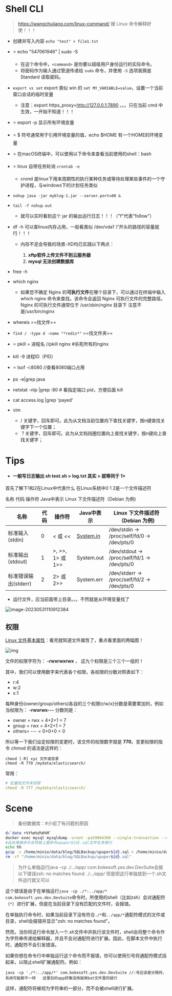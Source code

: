 # Shell CLI

> https://wangchujiang.com/linux-command/
> 搜 Linux 命令解释好使！！！

* 创建并写入内容   `echo "test" > file1.txt`
* ⭐️ echo "547061946" | sudo -S <command>
  * 在这个命令中，`<command>` 是你要以超级用户身份运行的实际命令。
  * 将密码作为输入通过管道传递给 `sudo` 命令，并使用 `-S` 选项我猜是 Standard 读取密码。
* `export vs set` export 类似 win 的 `set MY_VARIABLE=value`，设置一个当前窗口会话的临时变量
  * 注意：export https_proxy=http://127.0.0.1:7890 。。。只在当前 cmd 中生效，一开始不知道！！！
* ⭐️ export -p 显示所有环境变量
* ⭐️ $ 符号通常用于引用环境变量的值，echo $HOME 有一个HOME的环境变量
* ⭐️ 在macOS终端中，可以使用以下命令来查看当前使用的shell：bash

* ⭐️ linux 自带任务轮询  `crontab -e`
  * crond 是linux下用来周期性的执行某种任务或等待处理某些事件的一个守护进程，与windows下的计划任务类似


* `nohup java -jar myblog-1.jar --server.port=80 &`
* `tail -f nohup.out`
  * 就可以实时看到这个 jar 的输出运行日志！！！（"f"代表"follow"）

* df -h  可以查linux内存占用，一般看类似 /dev/vda1     ‘/’开头的路径的容量就行！！！
  * 内存不足会导致的场景-XD均已实践以下两点：

    1. **xftp软件上传文件不到云服务器**  	
    2. **mysql 无法创建数据库**
* free -h
* which nginx
  * 如果您不确定 Nginx 的**可执行文件**在哪个目录下，可以通过在终端中输入 which nginx 命令来查找。该命令会返回 Nginx 可执行文件的完整路径。  Nginx 的可执行文件通常位于 /usr/sbin/nginx 目录下   注意不是/usr/bin/nginx
* whereis ==找文件==
* `find / -type d -name "*redis*"`  ==找文件夹==
* ⭐️ pkill = 进程名    //pkill nginx  #杀死所有的nginx
* kill -9 进程ID（PID）
* ⭐️ lsof -i:8080   //查看8080端口占用
* ps -e|grep java
* netstat -nlp |grep :80  # 看指定端口 pid，方便后面 kill
* cat access.log |grep 'payed'





* vim
  * / 关键字，回车即可。此为从文档当前位置向下查找关键字，按n键查找关键字下一个位置；
  * ？关键字，回车即可。此为从文档挡圈位置向上查找关键字，按n键向上查找关键字；





# Tips



* #### 一般写日志输出 sh test.sh > log.txt 其实 > 就等同于 1> 

首先了解下1和2在Linux中代表什么
在Linux系统中0 1 2是一个文件描述符

名称 代码 操作符 Java中表示 Linux 下文件描述符（Debian 为例)

| 名称                 | 代码 | 操作符           | Java中表示                     | Linux 下文件描述符（Debian 为例)             |
| -------------------- | ---- | ---------------- | ------------------------------ | -------------------------------------------- |
| 标准输入(stdin)      | 0    | < 或 <<          | [System.in](http://system.in/) | /dev/stdin -> /proc/self/fd/0 -> /dev/pts/0  |
| 标准输出(stdout)     | 1    | >, >>, 1> 或 1>> | System.out                     | /dev/stdout -> /proc/self/fd/1 -> /dev/pts/0 |
| 标准错误输出(stderr) | 2    | 2> 或 2>>        | System.err                     | /dev/stderr -> /proc/self/fd/2 -> /dev/pts/0 |



* 运行文件，应当前面带上目录。。。不然就是从环境变量找了

![image-20230531110912384](https://images.zzq8.cn/img/202305311109374.png)



## 权限

[Linux 文件基本属性](https://www.runoob.com/linux/linux-file-attr-permission.html)：看完就知道文件属性了，重点看里面的两幅图！

![img](https://images.zzq8.cn/img/202209082225377.jpeg)

文件的权限字符为： **-rwxrwxrwx** ， 这九个权限是三个三个一组的！

其中，我们可以使用数字来代表各个权限，各权限的分数对照表如下：

- r:4
- w:2
- x:1

每种身份(owner/group/others)各自的三个权限(r/w/x)分数是需要累加的，例如当权限为： **-rwxrwx---** 分数则是：

- owner = rwx = 4+2+1 = 7
- group = rwx = 4+2+1 = 7
- others= --- = 0+0+0 = 0

所以等一下我们设定权限的变更时，该文件的权限数字就是 **770**。变更权限的指令 chmod 的语法是这样的：

```
chmod [-R] xyz 文件或目录
chmod -R 770 /mydata/elasticsearch/
```

常用：

```yaml
# 批量改文件夹权限
chmod -R 777 /mydata/elasticsearch/
```







# Scene

> 备份数据库：#介绍了有问题的原因

```bash
d=`date +%Y%m%d%H%M`
docker exec mysql mysqldump -uroot -pa59964360 --single-transaction --databases upupor > /home/minio/data/blog/SQLBackup/upupor${d}.sql
#此处再接命令会导致上面命令upupor${d}.sql文件名多换行
echo hh
gzip -c /home/minio/data/blog/SQLBackup/upupor${d}.sql > /home/minio/data/blog/SQLBackup/upupor${d}.sql.gz
rm -rf "/home/minio/data/blog/SQLBackup/upupor${d}.sql"
```





> 为什么单独运行java -cp ./*:../app/* com.bokesoft.yes.dev.DevSuite会报以下错误zsh: no matches found: ./*:../app/*
> 但是把这行单独放到一个.sh文件运行就又可以

这个错误是由于在单独运行`java -cp ./*:../app/* com.bokesoft.yes.dev.DevSuite`命令时，所使用的shell（比如zsh）会对通配符（`*`）进行扩展，但是在当前目录下没有匹配的文件时，会报错。

在单独执行命令时，如果当前目录下没有符合`./*`和`../app/*`通配符模式的文件或目录，shell会报错并显示"zsh: no matches found"。

然而，当你将这行命令放入一个.sh文件中并执行该文件时，shell会将整个命令作为字符串传递给解释器，并且不会对通配符进行扩展。因此，在脚本文件中执行时，通配符不会引发错误。

如果你想在命令行中单独运行这个命令而不报错，你可以使用引号将通配符模式括起来，以阻止shell扩展通配符。例如：

```
java -cp './*:../app/*' com.bokesoft.yes.dev.DevSuite //:号应该是分隔符，系统可能都不一样   这里后的app好像没用就用bat文件里的就行
```

这样，通配符将被视为字符串的一部分，而不会被shell进行扩展。

